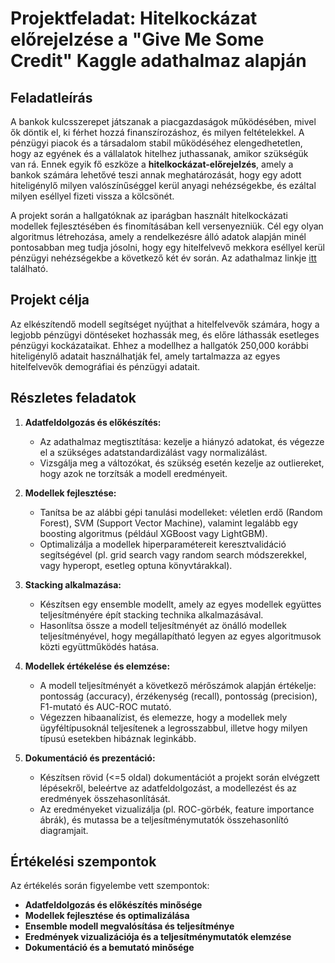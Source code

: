 
# Projektfeladat: Hitelkockázat előrejelzése a "Give Me Some Credit" Kaggle adathalmaz alapján

## Feladatleírás
A bankok kulcsszerepet játszanak a piacgazdaságok működésében, mivel ők döntik el, ki férhet hozzá finanszírozáshoz, és milyen feltételekkel. 
A pénzügyi piacok és a társadalom stabil működéséhez elengedhetetlen, hogy az egyének és a vállalatok hitelhez juthassanak, amikor szükségük van rá. 
Ennek egyik fő eszköze a **hitelkockázat-előrejelzés**, amely a bankok számára lehetővé teszi annak meghatározását, hogy egy adott hiteligénylő 
milyen valószínűséggel kerül anyagi nehézségekbe, és ezáltal milyen eséllyel fizeti vissza a kölcsönét.

A projekt során a hallgatóknak az iparágban használt hitelkockázati modellek fejlesztésében és finomításában kell versenyezniük. 
Cél egy olyan algoritmus létrehozása, amely a rendelkezésre álló adatok alapján minél pontosabban meg tudja jósolni, hogy egy hitelfelvevő 
mekkora eséllyel kerül pénzügyi nehézségekbe a következő két év során. Az adathalmaz linkje [itt](https://www.kaggle.com/c/GiveMeSomeCredit) található.

## Projekt célja
Az elkészítendő modell segítséget nyújthat a hitelfelvevők számára, hogy a legjobb pénzügyi döntéseket hozhassák meg, és előre láthassák 
esetleges pénzügyi kockázataikat. Ehhez a modellhez a hallgatók 250,000 korábbi hiteligénylő adatait használhatják fel, amely tartalmazza az 
egyes hitelfelvevők demográfiai és pénzügyi adatait.

## Részletes feladatok

1. **Adatfeldolgozás és előkészítés:**
   - Az adathalmaz megtisztítása: kezelje a hiányzó adatokat, és végezze el a szükséges adatstandardizálást vagy normalizálást.
   - Vizsgálja meg a változókat, és szükség esetén kezelje az outliereket, hogy azok ne torzítsák a modell eredményeit.

2. **Modellek fejlesztése:**
   - Tanítsa be az alábbi gépi tanulási modelleket: véletlen erdő (Random Forest), SVM (Support Vector Machine), valamint legalább egy boosting algoritmus (például XGBoost vagy LightGBM).
   - Optimalizálja a modellek hiperparamétereit keresztvalidáció segítségével (pl. grid search vagy random search módszerekkel, vagy hyperopt, esetleg optuna könyvtárakkal).

3. **Stacking alkalmazása:**
   - Készítsen egy ensemble modellt, amely az egyes modellek együttes teljesítményére épít stacking technika alkalmazásával.
   - Hasonlítsa össze a modell teljesítményét az önálló modellek teljesítményével, hogy megállapítható legyen az egyes algoritmusok közti együttműködés hatása.

4. **Modellek értékelése és elemzése:**
   - A modell teljesítményét a következő mérőszámok alapján értékelje: pontosság (accuracy), érzékenység (recall), pontosság (precision), F1-mutató és AUC-ROC mutató.
   - Végezzen hibaanalízist, és elemezze, hogy a modellek mely ügyféltípusoknál teljesítenek a legrosszabbul, illetve hogy milyen típusú esetekben hibáznak leginkább.

5. **Dokumentáció és prezentáció:**
   - Készítsen rövid (<=5 oldal) dokumentációt a projekt során elvégzett lépésekről, beleértve az adatfeldolgozást, a modellezést és az eredmények összehasonlítását.
   - Az eredményeket vizualizálja (pl. ROC-görbék, feature importance ábrák), és mutassa be a teljesítménymutatók összehasonlító diagramjait.

## Értékelési szempontok
Az értékelés során figyelembe vett szempontok:
- **Adatfeldolgozás és előkészítés minősége**
- **Modellek fejlesztése és optimalizálása**
- **Ensemble modell megvalósítása és teljesítménye**
- **Eredmények vizualizációja és a teljesítménymutatók elemzése**
- **Dokumentáció és a bemutató minősége**

